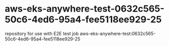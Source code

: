 # aws-eks-anywhere-test-0632c565-50c6-4ed6-95a4-fee5118ee929-25
repository for use with E2E test job aws-eks-anywhere-test:0632c565-50c6-4ed6-95a4-fee5118ee929-25
